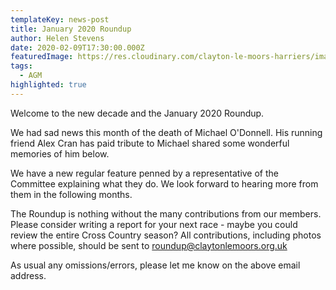 ```yaml
---
templateKey: news-post
title: January 2020 Roundup
author: Helen Stevens
date: 2020-02-09T17:30:00.000Z
featuredImage: https://res.cloudinary.com/clayton-le-moors-harriers/image/upload/c_crop,e_grayscale,h_1300,q_auto,w_1300,x_250,y_443/v1603995283/lambslongerleg_l3yvsi_exl5nn.jpg
tags:
  - AGM
highlighted: true
---
```


Welcome to the new decade and the January 2020 Roundup.

We had sad news this month of the death of Michael O'Donnell. His running friend Alex Cran has paid tribute to Michael shared some wonderful memories of him below.

We have a new regular feature penned by a representative of the Committee explaining what they do. We look forward to hearing more from them in the following months.

The Roundup is nothing without the many contributions from our members. Please consider writing a report for your next race - maybe you could review the entire Cross Country season? All contributions, including photos where possible, should be sent to roundup@claytonlemoors.org.uk

As usual any omissions/errors, please let me know on the above email address.
